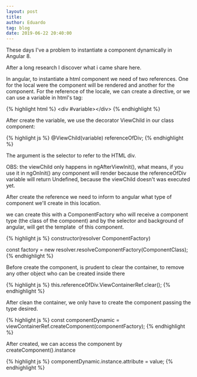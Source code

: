```yaml
---
layout: post
title:
author: Eduardo
tag: blog
date: 2019-06-22 20:40:00
---
```


These days I've a problem to instantiate a component dynamically in Angular 8.

After a long research I discover what i came share here.

In angular, to instantiate a html component we need of two references. One for the local were the component will be rendered and another for the component. For the reference of the locale, we can create a directive, or we can use a variable in html's tag:

{% highlight html %}
&lt;div \#variable&gt;&lt;/div&gt;
{% endhighlight %}

After create the variable, we use the decorator ViewChild in our class component:

{% highlight js %}
@ViewChild(variable) referenceOfDiv;
{% endhighlight %}

The argument is the selector to refer to the HTML div.

OBS: the viewChild only happens in ngAfterViewInit(), what means, if you use it in ngOnInit() any component will render because the referenceOfDiv variable will return Undefined, because the viewChild doesn't was executed yet.

After create the reference we need to inform to angular what type of component we'll create in this location.

we can create this with a ComponentFactory who will receive a component type (the class of the component) and by the selector and background of angular, will get the template&nbsp; of this component.

{% highlight js %}
constructor(resolver ComponentFactory)

const factory = new resolver.resolveComponentFactory(ComponentClass);
{% endhighlight %}

Before create the component, is prudent to clear the container, to remove any other object who can be created inside there

{% highlight js %}
this.referenceOfDiv.ViewContainerRef.clear();
{% endhighlight %}

After clean the container, we only have to create the component passing the type desired.

{% highlight js %}
const componentDynamic = viewContainerRef.createComponent(componentFactory);
{% endhighlight %}

After created, we can access the component by createComponent().instance

{% highlight js %}
componentDynamic.instance.attribute = value;
{% endhighlight %}